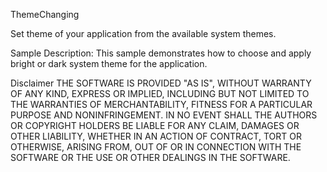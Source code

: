 ThemeChanging

Set theme of your application from the available system themes.

Sample Description:
This sample demonstrates how to choose and apply bright or dark system theme for the application.

Disclaimer THE SOFTWARE IS PROVIDED "AS IS", WITHOUT WARRANTY OF ANY KIND, EXPRESS OR IMPLIED, INCLUDING BUT NOT LIMITED TO THE WARRANTIES OF MERCHANTABILITY, FITNESS FOR A PARTICULAR PURPOSE AND NONINFRINGEMENT. IN NO EVENT SHALL THE AUTHORS OR COPYRIGHT HOLDERS BE LIABLE FOR ANY CLAIM, DAMAGES OR OTHER LIABILITY, WHETHER IN AN ACTION OF CONTRACT, TORT OR OTHERWISE, ARISING FROM, OUT OF OR IN CONNECTION WITH THE SOFTWARE OR THE USE OR OTHER DEALINGS IN THE SOFTWARE.

